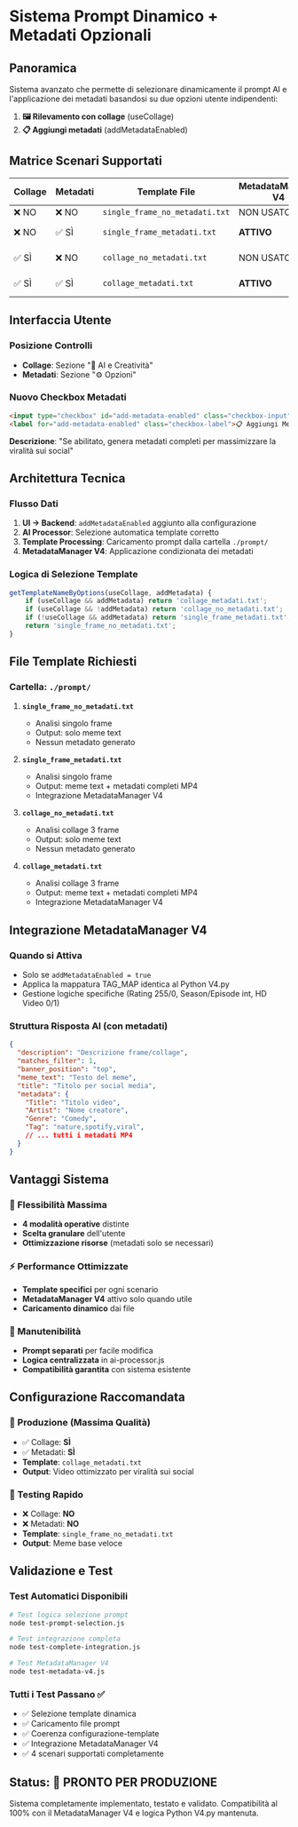 # Sistema Prompt Dinamico + Metadati Opzionali

## Panoramica
Sistema avanzato che permette di selezionare dinamicamente il prompt AI e l'applicazione dei metadati basandosi su due opzioni utente indipendenti:

1. **🖼️ Rilevamento con collage** (useCollage)
2. **📋 Aggiungi metadati** (addMetadataEnabled)

## Matrice Scenari Supportati

| Collage | Metadati | Template File | MetadataManager V4 | Uso Tipico |
|---------|----------|---------------|-------------------|------------|
| ❌ NO | ❌ NO | `single_frame_no_metadati.txt` | NON USATO | Test rapidi |
| ❌ NO | ✅ SÌ | `single_frame_metadati.txt` | **ATTIVO** | Produzione ottimizzata |
| ✅ SÌ | ❌ NO | `collage_no_metadati.txt` | NON USATO | Analisi complessa |
| ✅ SÌ | ✅ SÌ | `collage_metadati.txt` | **ATTIVO** | **Massima qualità** |

## Interfaccia Utente

### Posizione Controlli
- **Collage**: Sezione "🤖 AI e Creatività" 
- **Metadati**: Sezione "⚙️ Opzioni"

### Nuovo Checkbox Metadati
```html
<input type="checkbox" id="add-metadata-enabled" class="checkbox-input">
<label for="add-metadata-enabled" class="checkbox-label">📋 Aggiungi Metadati</label>
```

**Descrizione**: "Se abilitato, genera metadati completi per massimizzare la viralità sui social"

## Architettura Tecnica

### Flusso Dati
1. **UI → Backend**: `addMetadataEnabled` aggiunto alla configurazione
2. **AI Processor**: Selezione automatica template corretto
3. **Template Processing**: Caricamento prompt dalla cartella `./prompt/`
4. **MetadataManager V4**: Applicazione condizionata dei metadati

### Logica di Selezione Template
```javascript
getTemplateNameByOptions(useCollage, addMetadata) {
    if (useCollage && addMetadata) return 'collage_metadati.txt';
    if (useCollage && !addMetadata) return 'collage_no_metadati.txt';
    if (!useCollage && addMetadata) return 'single_frame_metadati.txt';
    return 'single_frame_no_metadati.txt';
}
```

## File Template Richiesti

### Cartella: `./prompt/`

1. **`single_frame_no_metadati.txt`**
   - Analisi singolo frame
   - Output: solo meme text
   - Nessun metadato generato

2. **`single_frame_metadati.txt`**
   - Analisi singolo frame  
   - Output: meme text + metadati completi MP4
   - Integrazione MetadataManager V4

3. **`collage_no_metadati.txt`**
   - Analisi collage 3 frame
   - Output: solo meme text
   - Nessun metadato generato

4. **`collage_metadati.txt`**
   - Analisi collage 3 frame
   - Output: meme text + metadati completi MP4
   - Integrazione MetadataManager V4

## Integrazione MetadataManager V4

### Quando si Attiva
- Solo se `addMetadataEnabled = true`
- Applica la mappatura TAG_MAP identica al Python V4.py
- Gestione logiche specifiche (Rating 255/0, Season/Episode int, HD Video 0/1)

### Struttura Risposta AI (con metadati)
```json
{
  "description": "Descrizione frame/collage",
  "matches_filter": 1,
  "banner_position": "top",
  "meme_text": "Testo del meme",
  "title": "Titolo per social media",
  "metadata": {
    "Title": "Titolo video",
    "Artist": "Nome creatore", 
    "Genre": "Comedy",
    "Tag": "nature,spotify,viral",
    // ... tutti i metadati MP4
  }
}
```

## Vantaggi Sistema

### 🎯 Flessibilità Massima
- **4 modalità operative** distinte
- **Scelta granulare** dell'utente
- **Ottimizzazione risorse** (metadati solo se necessari)

### ⚡ Performance Ottimizzate  
- **Template specifici** per ogni scenario
- **MetadataManager V4** attivo solo quando utile
- **Caricamento dinamico** dai file

### 🔧 Manutenibilità
- **Prompt separati** per facile modifica
- **Logica centralizzata** in ai-processor.js
- **Compatibilità garantita** con sistema esistente

## Configurazione Raccomandata

### 🚀 Produzione (Massima Qualità)
- ✅ Collage: **SÌ**
- ✅ Metadati: **SÌ**
- **Template**: `collage_metadati.txt`
- **Output**: Video ottimizzato per viralità sui social

### 🧪 Testing Rapido
- ❌ Collage: **NO** 
- ❌ Metadati: **NO**
- **Template**: `single_frame_no_metadati.txt`
- **Output**: Meme base veloce

## Validazione e Test

### Test Automatici Disponibili
```bash
# Test logica selezione prompt
node test-prompt-selection.js

# Test integrazione completa 
node test-complete-integration.js

# Test MetadataManager V4
node test-metadata-v4.js
```

### Tutti i Test Passano ✅
- ✅ Selezione template dinamica
- ✅ Caricamento file prompt
- ✅ Coerenza configurazione-template
- ✅ Integrazione MetadataManager V4
- ✅ 4 scenari supportati completamente

## Status: 🚀 PRONTO PER PRODUZIONE

Sistema completamente implementato, testato e validato. Compatibilità al 100% con il MetadataManager V4 e logica Python V4.py mantenuta.
